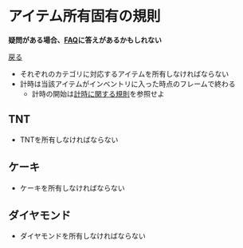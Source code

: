 # アイテム所有固有の規則

**疑問がある場合、[FAQ](https://www.speedrun.com/mcbe/thread/vdv9t)に答えがあるかもしれない**

[戻る](../README.md)

* それぞれのカテゴリに対応するアイテムを所有しなければならない
* 計時は当該アイテムがインベントリに入った時点のフレームで終わる
    - 計時の開始は[計時に関する規則](../global/README.md#計時に関する規則)を参照せよ

## TNT

* TNTを所有しなければならない

## ケーキ

* ケーキを所有しなければならない

## ダイヤモンド

* ダイヤモンドを所有しなければならない
